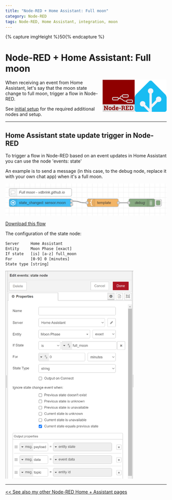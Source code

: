 ```yaml
---
title: "Node-RED + Home Assistant: Full moon"
category: Node-RED
tags: Node-RED, Home Assistant, integration, moon
---
```


{% capture imgHeight %}50{% endcapture %}

# Node-RED + Home Assistant: Full moon


<a href="node-red_home-assistant">
<img src="../homeassistant/images/home_assistant_logo.png" style="float: right;" alt="Home Assistant logo" height="100px">
<img style="float: right;margin-left:15px" src="images/node-red_logo.png" height="100px" alt="Node-RED logo">
</a>

When receiving an event from Home Assistant, let's say that the moon state change to full moon, trigger a flow in Node-RED. 

See [initial setup](node-red_home-assistant#initial-setup) for the required additional nodes and setup.

---

## Home Assistant state update trigger in Node-RED

To trigger a flow in Node-RED based on an event updates in Home Assistant you can use the node 'events: state'

An example is to send a message (in this case, to the debug node, replace it with your own chat app) when it's a full moon.

<img src="images_ha/full_moon_flow.png" alt="flow Node-RED full moon"/>

[Download this flow](flows/vdbrink_ha_full_moon.json)

The configuration of the state node:
```
Server     Home Assistant
Entity     Moon Phase [exact]
If state   [is] [a-z] full_moon
For        [0-9] 0 [minutes]
State type [string]
```

<img src="images_ha/full_moon_state_node.png" width="400px" alt="flow Node-RED full moon"/>


---

[<< See also my other Node-RED Home + Assistant pages](node-red_home-assistant)
